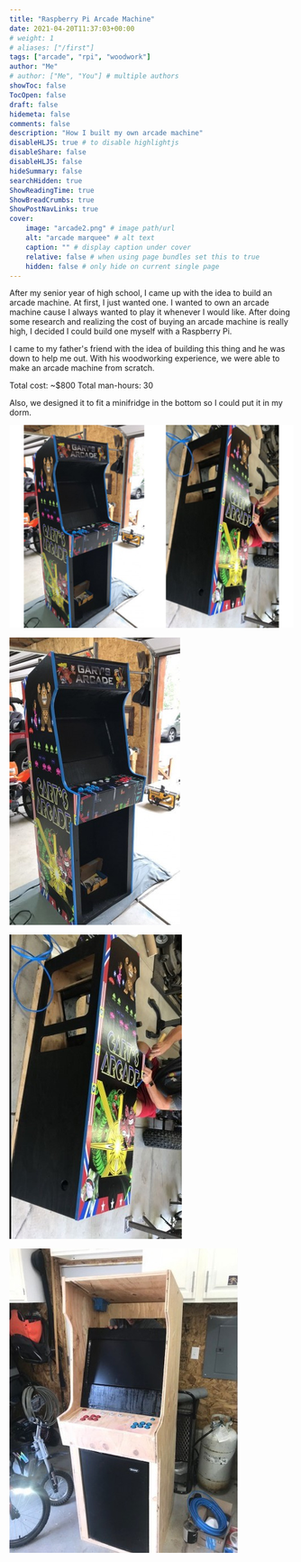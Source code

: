 ```yaml
---
title: "Raspberry Pi Arcade Machine"
date: 2021-04-20T11:37:03+00:00
# weight: 1
# aliases: ["/first"]
tags: ["arcade", "rpi", "woodwork"]
author: "Me"
# author: ["Me", "You"] # multiple authors
showToc: false
TocOpen: false
draft: false
hidemeta: false
comments: false
description: "How I built my own arcade machine"
disableHLJS: true # to disable highlightjs
disableShare: false
disableHLJS: false
hideSummary: false
searchHidden: true
ShowReadingTime: true
ShowBreadCrumbs: true
ShowPostNavLinks: true
cover:
    image: "arcade2.png" # image path/url
    alt: "arcade marquee" # alt text
    caption: "" # display caption under cover
    relative: false # when using page bundles set this to true
    hidden: false # only hide on current single page
---
```


After my senior year of high school, I came up with the idea to build an arcade machine. At first, I just wanted one. I wanted to own an arcade machine cause I always wanted to play it whenever I would like. After doing some research and realizing the cost of buying an arcade machine is really high, I decided I could build one myself with a Raspberry Pi.

I came to my father's friend with the idea of building this thing and he was down to help me out. With his woodworking experience, we were able to make an arcade machine from scratch.

Total cost: ~$800
Total man-hours: 30

Also, we designed it to fit a minifridge in the bottom so I could put it in my dorm.

![two-images](combined_arcade.png)


![alt-text-1](arcade1.jfif)  


![alt-text-2](arcade3.jfif)


![arcade4](arcade4.png)


